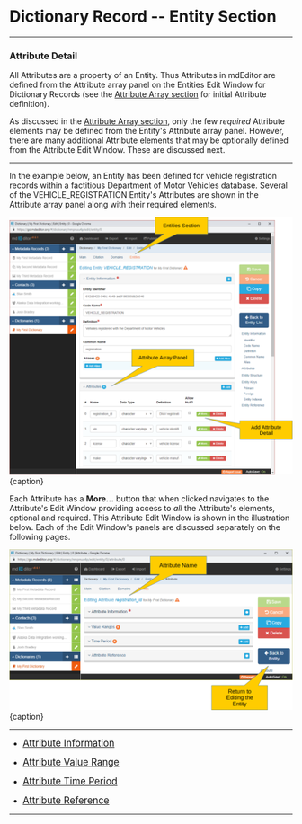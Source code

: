 # Dictionary Record -- Entity Section
---

### Attribute Detail

All <span class="md-panel">Attributes</span> are a property of an <span class="md-panel">Entity</span>.  Thus <span class="md-panel">Attributes</span> in mdEditor are defined from the <span class="md-panel">Attribute</span> array panel on the <span class="md-section">Entities</span> <span class="md-window">Edit Window</span> for <span class="md-panel">Dictionary Records</span> (see the [Attribute Array section](../entity-panels/attribute-panel.md) for initial <span class="md-panel">Attribute</span> definition).  

As discussed in the [Attribute Array section](../entity-panels/attribute-panel.md), only the few *required* <span class="md-panel">Attribute</span> elements may be defined from the <span class="md-panel">Entity</span>'s <span class="md-panel">Attribute</span> array panel.  However, there are many additional <span class="md-panel">Attribute</span> elements that may be optionally defined from the <span class="md-panel">Attribute</span> <span class="md-window">Edit Window</span>.  These are discussed next. 

---

In the example below, an <span class="md-panel">Entity</span> has been defined for vehicle registration records within a factitious Department of Motor Vehicles database.  Several of the VEHICLE_REGISTRATION <span class="md-panel">Entity</span>'s <span class="md-panel">Attributes</span> are shown in the <span class="md-panel">Attribute</span> array panel along with their required elements.  

![Entity Attribute Array](/assets/reference/edit-objects/dictionary/attribute/attribute-array.png){caption}

Each <span class="md-panel">Attribute</span> has a <strong class="btn btn-success btn-xs"> <i class="fa fa-pencil"> </i> More...</strong> button that when clicked navigates to the <span class="md-panel">Attribute</span>'s <span class="md-window">Edit Window</span> providing access to *all* the <span class="md-panel">Attribute</span>'s elements, optional and required. This <span class="md-panel">Attribute</span> <span class="md-window">Edit Window</span> is shown in the illustration below.  Each of the <span class="md-window">Edit Window</span>'s panels are discussed separately on the following pages.

![Attribute Edit Window](/assets/reference/edit-objects/dictionary/attribute/attribute-panel.png){caption}

---

 * [<span class="md-panel" style="font-size: larger">Attribute Information</span>](attributeInfo-panel.md)

 * [<span class="md-panel" style="font-size: larger">Attribute Value Range</span>](valueRange-panel.md)

 * [<span class="md-panel" style="font-size: larger">Attribute Time Period</span>](timePeriod-panel.md)

 * [<span class="md-panel" style="font-size: larger">Attribute Reference</span>](attributeReference-panel.md)

---

